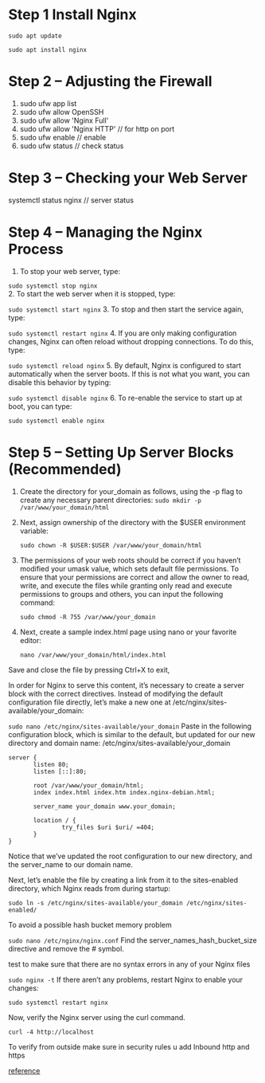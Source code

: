 # Step 1 Install Nginx
```
sudo apt update
```
```
sudo apt install nginx
```
# Step 2 – Adjusting the Firewall
1. sudo ufw app list
2. sudo ufw allow OpenSSH
3. sudo ufw allow 'Nginx Full'
4. sudo ufw allow 'Nginx HTTP' // for http on port 
5. sudo ufw enable // enable 
6. sudo ufw status // check status

# Step 3 – Checking your Web Server
systemctl status nginx // server status 

# Step 4 – Managing the Nginx Process

1. To stop your web server, type:

 `sudo systemctl stop nginx`  
2. To start the web server when it is stopped, type:

 `sudo systemctl start nginx`
3. To stop and then start the service again, type:

`sudo systemctl restart nginx`
4. If you are only making configuration changes, Nginx can often reload without dropping connections. To do this, type:

`sudo systemctl reload nginx`
5. By default, Nginx is configured to start automatically when the server boots. If this is not what you want, you can disable  this behavior by typing:

`sudo systemctl disable nginx`
6. To re-enable the service to start up at boot, you can type:

`sudo systemctl enable nginx`

# Step 5 – Setting Up Server Blocks (Recommended)
1. Create the directory for your_domain as follows, using the -p flag to create any necessary parent directories:
 `sudo mkdir -p /var/www/your_domain/html`

2. Next, assign ownership of the directory with the $USER environment variable:

   `sudo chown -R $USER:$USER /var/www/your_domain/html`
3. The permissions of your web roots should be correct if you haven’t modified your umask value, which sets default file permissions. To ensure that your permissions are correct and allow the owner to read, write, and execute the files while granting only read and execute permissions to groups and others, you can input the following command:

   `sudo chmod -R 755 /var/www/your_domain`
4. Next, create a sample index.html page using nano or your favorite editor:

   `nano /var/www/your_domain/html/index.html`


Save and close the file by pressing Ctrl+X to exit,

In order for Nginx to serve this content, it’s necessary to create a server block with the correct directives. Instead of modifying the default configuration file directly, let’s make a new one at /etc/nginx/sites-available/your_domain:

`sudo nano /etc/nginx/sites-available/your_domain`
Paste in the following configuration block, which is similar to the default, but updated for our new directory and domain name:
 /etc/nginx/sites-available/your_domain

 ~~~
server {
        listen 80;
        listen [::]:80;

        root /var/www/your_domain/html;
        index index.html index.htm index.nginx-debian.html;

        server_name your_domain www.your_domain;

        location / {
                try_files $uri $uri/ =404;
        }
} 
~~~

Notice that we’ve updated the root configuration to our new directory, and the server_name to our domain name.

Next, let’s enable the file by creating a link from it to the sites-enabled directory, which Nginx reads from during startup:

`sudo ln -s /etc/nginx/sites-available/your_domain /etc/nginx/sites-enabled/`


To avoid a possible hash bucket memory problem 

`sudo nano /etc/nginx/nginx.conf`
Find the server_names_hash_bucket_size directive and remove the # symbol.

test to make sure that there are no syntax errors in any of your Nginx files

`sudo nginx -t`
If there aren’t any problems, restart Nginx to enable your changes:


`sudo systemctl restart nginx`


Now, verify the Nginx server using the curl command.

``` curl -4 http://localhost ```

To verify from outside make sure in security rules u add Inbound http and https 

 
[reference](https://www.digitalocean.com/community/tutorials/how-to-install-nginx-on-ubuntu-22-04) 
